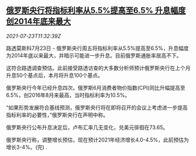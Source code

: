 <!--1627041663000-->
[俄罗斯央行将指标利率从5.5%提高至6.5% 升息幅度创2014年底来最大](https://cn.reuters.com/article/russia-economy-rates-cen-0723-idCNKBS2ET14C)
------

<div><i>2021-07-23T11:32:39Z</i></div><p>路透莫斯科7月23日 - 俄罗斯央行周五将指标利率从5.5%提高至6.5%，升息幅度为2014年底以来最大，并暗示可能进一步升息。目前俄罗斯通胀率居高不下。</p><p>这符合路透调查预估。此前接受路透访查的大多数分析师预计俄罗斯央行在上个月升息50个基点后，本月将升息100个基点。</p><p>俄罗斯央行今年已经升息四次。俄罗斯6月消费者物价指数(CPI)同比升幅提高至6.5%，创2016年8月来最高，当时指标利率为10.5%。</p><p>“如果形势发展符合基线预测，俄罗斯央行将在即将召开的会议上考虑进一步提高指标利率的必要性，”俄罗斯央行在声明中称。</p><p>俄罗斯央行公布升息决定后，卢布汇率几无变化，兑美元徘徊在73.65。</p><p>俄罗斯央行称，调整增长预估，现在预计2021年经济增长4.0-4.5%，此前预估为增长3-4%。(完) .</p>
